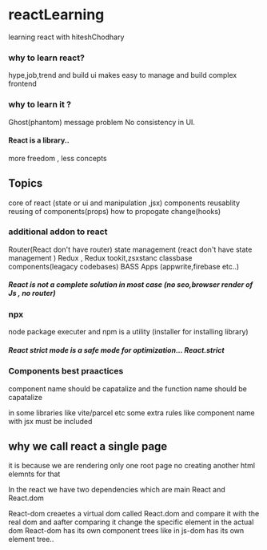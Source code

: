 # reactLearning
learning react with hiteshChodhary
<h3> why to learn react?</h3>
hype,job,trend and build ui
makes easy to manage  and build complex frontend
<h3>why to learn it ?</h3>
Ghost(phantom) message problem 
No consistency in UI.
<h4>React is a library..</h4>
 more freedom , less concepts
 <h2>Topics</h2>
  core of react  (state or ui and manipulation ,jsx)
  components reusablity
  reusing of components(props)
  how to propogate change(hooks)
  <h3>additional addon to react</h3>
  Router(React don't have router)
  state management (react don't have state management )
  Redux , Redux tookit,zsxstanc
  classbase components(leagacy codebases)
  BASS Apps (appwrite,firebase etc..)
  <h5>React is not a complete solution in most case (no seo,browser render of Js , no router)</h5>
<h3>npx</h3> node package executer and <bold>npm </bold>is a utility (installer for installing library)
<h5>
    React strict mode is a safe mode for optimization... React.strict
</h5>
<h3>Components best praactices</h3>
<p>component name should be  capatalize and the function name should be capatalize
</p>
<p>
    in some libraries like vite/parcel etc some extra rules like component name with jsx must be included 
</p>
<h2>why we call react a single page</h2>
<p> it is because we are rendering only one root page no creating another html elemnts for that</p>
<p>In the react we have two dependencies which are main React and React.dom </p>
<p>React-dom creaetes a virtual dom called React.dom and compare it with the real dom and aafter comparing it change the specific element in the actual dom 
    React-dom has its own component trees like in js-dom has its own element tree.. 
</p>
